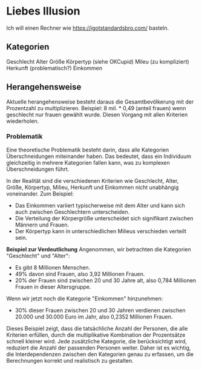 # Liebes Illusion
Ich will einen Rechner wie https://igotstandardsbro.com/ basteln.

## Kategorien
Geschlecht
Alter
Größe
Körpertyp (siehe OKCupid)
Mileu (zu kompliziert)
Herkunft (problematisch?)
Einkommen

## Herangehensweise
Aktuelle herangehensweise besteht daraus die Gesamtbevölkerung mit der Prozentzahl zu multiplizieren.
Beispiel: 8 mil. * 0,49 (anteil frauen) wenn geschlecht nur frauen gewählt wurde. Diesen Vorgang mit allen Kriterien wiederholen.

### Problematik
Eine theoretische Problematik besteht darin, dass alle Kategorien Überschneidungen miteinander haben. Das bedeutet, dass ein Individuum gleichzeitig in mehrere Kategorien fallen kann, was zu komplexen Überschneidungen führt.

In der Realität sind die verschiedenen Kriterien wie Geschlecht, Alter, Größe, Körpertyp, Milieu, Herkunft und Einkommen nicht unabhängig voneinander. Zum Beispiel:

- Das Einkommen variiert typischerweise mit dem Alter und kann sich auch zwischen Geschlechtern unterscheiden.
- Die Verteilung der Körpergröße unterscheidet sich signifikant zwischen Männern und Frauen.
- Der Körpertyp kann in unterschiedlichen Milieus verschieden verteilt sein.

**Beispiel zur Verdeutlichung**
Angenommen, wir betrachten die Kategorien "Geschlecht" und "Alter":
- Es gibt 8 Millionen Menschen.
- 49% davon sind Frauen, also 3,92 Millionen Frauen.
- 20% der Frauen sind zwischen 20 und 30 Jahre alt, also 0,784 Millionen Frauen in dieser Altersgruppe.

Wenn wir jetzt noch die Kategorie "Einkommen" hinzunehmen:
- 30% dieser Frauen zwischen 20 und 30 Jahren verdienen zwischen 20.000 und 30.000 Euro im Jahr, also 0,2352 Millionen Frauen.

Dieses Beispiel zeigt, dass die tatsächliche Anzahl der Personen, die alle Kriterien erfüllen, durch die multiplikative Kombination der Prozentsätze schnell kleiner wird. Jede zusätzliche Kategorie, die berücksichtigt wird, reduziert die Anzahl der passenden Personen weiter. Daher ist es wichtig, die Interdependenzen zwischen den Kategorien genau zu erfassen, um die Berechnungen korrekt und realistisch zu gestalten.
